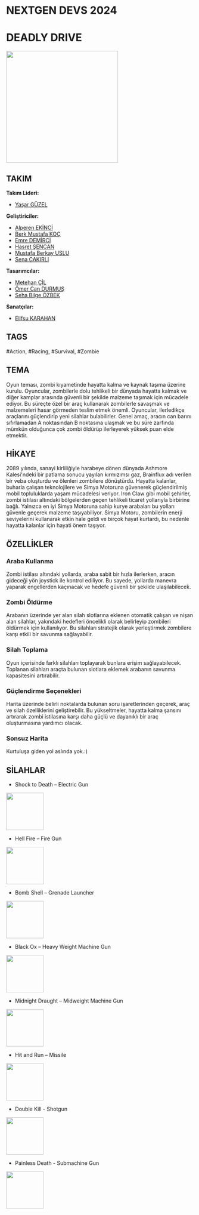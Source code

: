 # NEXTGEN DEVS 2024 
# DEADLY DRIVE 
<img width="300" height="300" src="https://github.com/yasarguzell/CarGame/blob/main/Assets/ReadMe/CarTransparent.png">

## TAKIM
**Takım Lideri:**
* [Yaşar GÜZEL](https://www.linkedin.com/in/yasarguzel/)

**Geliştiriciler:**
* [Alperen EKİNCİ](https://www.linkedin.com/in/alperen-ekinci/)
* [Berk Mustafa KOÇ](https://www.linkedin.com/in/berk-mustafa-koç-5a0463253/)
* [Emre DEMİRCİ](https://www.linkedin.com/in/emre-demirci0/)
* [Hasret ŞENCAN](https://www.linkedin.com/in/hasretsencan/)
* [Mustafa Berkay USLU](https://www.linkedin.com/in/usluberkay/)
* [Sena ÇAKIRLI](https://www.linkedin.com/in/senacakirli/)

**Tasarımcılar:**
* [Metehan ÇİL](https://www.linkedin.com/in/metehancill/)
* [Ömer Can DURMUŞ](https://www.linkedin.com/in/ömer-can-durmuş-b87962199/)
* [Seha Bilge ÖZBEK](www.linkedin.com/in/seha-ozbek)

**Sanatçılar:**
* [Elifsu KARAHAN](https://www.linkedin.com/in/elifsu-karahan-8951a031a/)

## TAGS
#Action, #Racing, #Survival, #Zombie

## TEMA
Oyun teması, zombi kıyametinde hayatta kalma ve kaynak taşıma üzerine kurulu. Oyuncular, zombilerle dolu tehlikeli bir dünyada hayatta kalmak ve diğer kamplar arasında güvenli bir şekilde malzeme taşımak için mücadele ediyor. Bu süreçte özel bir araç kullanarak zombilerle savaşmak ve malzemeleri hasar görmeden teslim etmek önemli. Oyuncular, ilerledikçe araçlarını güçlendirip yeni silahlar bulabilirler. Genel amaç, aracın can barını sıfırlamadan A noktasından B noktasına ulaşmak ve bu süre zarfında mümkün olduğunca çok zombi öldürüp ilerleyerek yüksek puan elde etmektir.

## HİKAYE
2089 yılında, sanayi kirliliğiyle harabeye dönen dünyada Ashmore Kalesi'ndeki bir patlama sonucu yayılan kırmızımsı gaz, Brainflux adı verilen bir veba oluşturdu ve ölenleri zombilere dönüştürdü. Hayatta kalanlar, buharla çalışan teknolojilere ve Simya Motoruna güvenerek güçlendirilmiş mobil topluluklarda yaşam mücadelesi veriyor. Iron Claw gibi mobil şehirler, zombi istilası altındaki bölgelerden geçen tehlikeli ticaret yollarıyla birbirine bağlı. Yalnızca en iyi Simya Motoruna sahip kurye arabaları bu yolları güvenle geçerek malzeme taşıyabiliyor. Simya Motoru, zombilerin enerji seviyelerini kullanarak etkin hale geldi ve birçok hayat kurtardı, bu nedenle hayatta kalanlar için hayati önem taşıyor.

## ÖZELLİKLER

### Araba Kullanma
Zombi istilası altındaki yollarda, araba sabit bir hızla ilerlerken, aracın gideceği yön joystick ile kontrol ediliyor. Bu sayede, yollarda manevra yaparak engellerden kaçınacak ve hedefe güvenli bir şekilde ulaşılabilecek.

### Zombi Öldürme
Arabanın üzerinde yer alan silah slotlarına eklenen otomatik çalışan ve nişan alan silahlar, yakındaki hedefleri öncelikli olarak belirleyip zombileri öldürmek için kullanılıyor. Bu silahları stratejik olarak yerleştirmek zombilere karşı etkili bir savunma sağlayabilir.

### Silah Toplama
Oyun içerisinde farklı silahları toplayarak bunlara erişim sağlayabilecek. Toplanan silahları araçta bulunan slotlara eklemek arabanın savunma kapasitesini artırabilir.

### Güçlendirme Seçenekleri
Harita üzerinde belirli noktalarda bulunan soru işaretlerinden geçerek, araç ve silah özelliklerini geliştirebilir. Bu yükseltmeler, hayatta kalma şansını artırarak zombi istilasına karşı daha güçlü ve dayanıklı bir araç oluşturmasına yardımcı olacak.

### Sonsuz Harita
Kurtuluşa giden yol aslında yok.:)

## SİLAHLAR
- Shock to Death – Electric Gun
<img width="100" height="100" src="https://github.com/yasarguzell/CarGame/blob/main/Assets/ReadMe/Electric.png">

- Hell Fire – Fire Gun
<img width="100" height="100" src="https://github.com/yasarguzell/CarGame/blob/main/Assets/ReadMe/FireGun.png">

- Bomb Shell – Grenade Launcher
<img width="100" height="100" src="https://github.com/yasarguzell/CarGame/blob/main/Assets/ReadMe/GrenadeLauncher.png">

- Black Ox – Heavy Weight Machine Gun
<img width="100" height="100" src="https://github.com/yasarguzell/CarGame/blob/main/Assets/ReadMe/HeavyWeightMachineGun.png">

- Midnight Draught – Midweight Machine Gun
<img width="100" height="100" src="https://github.com/yasarguzell/CarGame/blob/main/Assets/ReadMe/MidWeightMachineGun.png">

- Hit and Run – Missile
<img width="100" height="100" src="https://github.com/yasarguzell/CarGame/blob/main/Assets/ReadMe/Missile.png">

- Double Kill - Shotgun
<img width="100" height="100" src="https://github.com/yasarguzell/CarGame/blob/main/Assets/ReadMe/SMG.png">

- Painless Death - Submachine Gun
<img width="100" height="100" src="https://github.com/yasarguzell/CarGame/blob/main/Assets/ReadMe/Shotgun.png">
